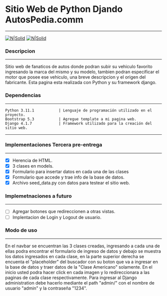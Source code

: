 #  Sitio Web de Python Djando AutosPedia.comm 
---
[![N|Solid](https://www.milinux.es/wp-content/uploads/2019/01/python-256x256.png)](https://nodesource.com/products/nsolid) [![N|Solid](https://cdn.iconscout.com/icon/free/png-256/django-11-1175036.png)](https://nodesource.com/products/nsolid) 

### Descripcion
---
Sitio web de fanaticos de autos donde podran subir su vehiculo favorito ingresando la marca del mismo y su modelo, tambien podran especificar el motor que posee ese vehiculo, una breve descripcion y el origen del fabricante. Esta pagina esta realizada con Python y su framework django.

### Dependencias
---

    Python 3.11.1           | Lenguaje de programación utilizado en el proyecto.
    Bootstrap 5.3           | Agregue template a mi pagina web.
    Django 4.1.7            | Framework utilizado para la creación del sitio web.  
---


### Implementaciones Tercera pre-entrega
---
- [x] Herencia de HTML.
- [x] 3 clases en models.
- [x] Formulario para insertar datos en cada una de las clases
- [x] Formulario que accede y trae info de la base de datos.
- [x] Archivo seed_data.py con datos para testear el sitio web.

### Implemetnaciones a futuro
---
- [ ] Agregar botones que redireccionen a otras vistas.
- [ ] Implentacion de Login y Logout de usuario.

### Modo de uso
--- 
En el navbar se encuentran las 3 clases creadas, ingresando a cada una de ellas podra encontrar el formulario de ingreso de datos y debajo se muestra los datos ingresados en cada clase, en la parte superior derecha se encuenta el "placeholder" del buscador con su boton que va a ingresar en la base de datos y traer datos de la "Clase Americano" solamente. En el inicio usted podra hacer click en cada imagen y lo redireccionara a las paginas de cada clase respectivamente.
Para ingresar al Django administration debe hacerlo mediante el path "admin/" con el nombre de usuario "admin" y la contraseña "1234".